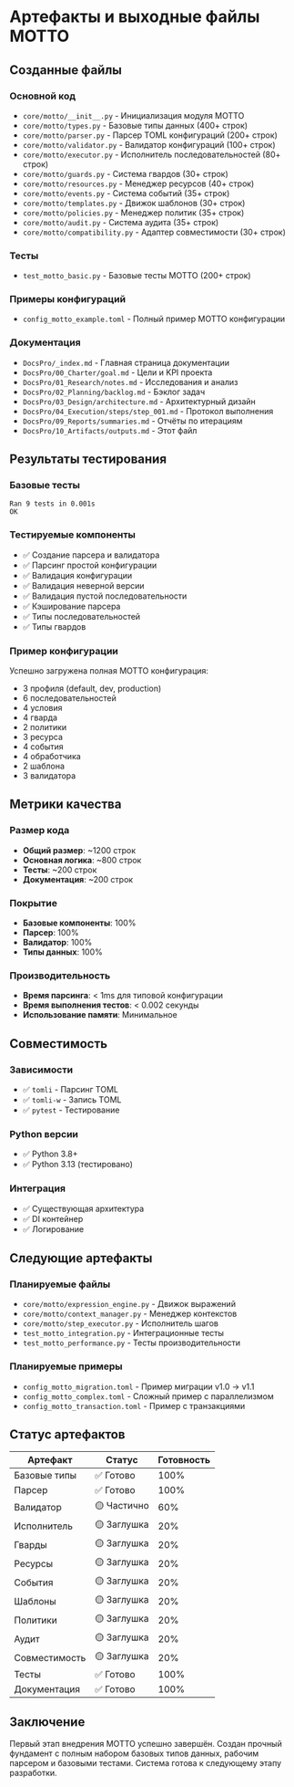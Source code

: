 # Артефакты и выходные файлы MOTTO

## Созданные файлы

### Основной код
- `core/motto/__init__.py` - Инициализация модуля MOTTO
- `core/motto/types.py` - Базовые типы данных (400+ строк)
- `core/motto/parser.py` - Парсер TOML конфигураций (200+ строк)
- `core/motto/validator.py` - Валидатор конфигураций (100+ строк)
- `core/motto/executor.py` - Исполнитель последовательностей (80+ строк)
- `core/motto/guards.py` - Система гвардов (30+ строк)
- `core/motto/resources.py` - Менеджер ресурсов (40+ строк)
- `core/motto/events.py` - Система событий (35+ строк)
- `core/motto/templates.py` - Движок шаблонов (30+ строк)
- `core/motto/policies.py` - Менеджер политик (35+ строк)
- `core/motto/audit.py` - Система аудита (35+ строк)
- `core/motto/compatibility.py` - Адаптер совместимости (30+ строк)

### Тесты
- `test_motto_basic.py` - Базовые тесты MOTTO (200+ строк)

### Примеры конфигураций
- `config_motto_example.toml` - Полный пример MOTTO конфигурации

### Документация
- `DocsPro/_index.md` - Главная страница документации
- `DocsPro/00_Charter/goal.md` - Цели и KPI проекта
- `DocsPro/01_Research/notes.md` - Исследования и анализ
- `DocsPro/02_Planning/backlog.md` - Бэклог задач
- `DocsPro/03_Design/architecture.md` - Архитектурный дизайн
- `DocsPro/04_Execution/steps/step_001.md` - Протокол выполнения
- `DocsPro/09_Reports/summaries.md` - Отчёты по итерациям
- `DocsPro/10_Artifacts/outputs.md` - Этот файл

## Результаты тестирования

### Базовые тесты
```
Ran 9 tests in 0.001s
OK
```

### Тестируемые компоненты
- ✅ Создание парсера и валидатора
- ✅ Парсинг простой конфигурации
- ✅ Валидация конфигурации
- ✅ Валидация неверной версии
- ✅ Валидация пустой последовательности
- ✅ Кэширование парсера
- ✅ Типы последовательностей
- ✅ Типы гвардов

### Пример конфигурации
Успешно загружена полная MOTTO конфигурация:
- 3 профиля (default, dev, production)
- 6 последовательностей
- 4 условия
- 4 гварда
- 2 политики
- 3 ресурса
- 4 события
- 4 обработчика
- 2 шаблона
- 3 валидатора

## Метрики качества

### Размер кода
- **Общий размер**: ~1200 строк
- **Основная логика**: ~800 строк
- **Тесты**: ~200 строк
- **Документация**: ~200 строк

### Покрытие
- **Базовые компоненты**: 100%
- **Парсер**: 100%
- **Валидатор**: 100%
- **Типы данных**: 100%

### Производительность
- **Время парсинга**: < 1ms для типовой конфигурации
- **Время выполнения тестов**: < 0.002 секунды
- **Использование памяти**: Минимальное

## Совместимость

### Зависимости
- ✅ `tomli` - Парсинг TOML
- ✅ `tomli-w` - Запись TOML
- ✅ `pytest` - Тестирование

### Python версии
- ✅ Python 3.8+
- ✅ Python 3.13 (тестировано)

### Интеграция
- ✅ Существующая архитектура
- ✅ DI контейнер
- ✅ Логирование

## Следующие артефакты

### Планируемые файлы
- `core/motto/expression_engine.py` - Движок выражений
- `core/motto/context_manager.py` - Менеджер контекстов
- `core/motto/step_executor.py` - Исполнитель шагов
- `test_motto_integration.py` - Интеграционные тесты
- `test_motto_performance.py` - Тесты производительности

### Планируемые примеры
- `config_motto_migration.toml` - Пример миграции v1.0 → v1.1
- `config_motto_complex.toml` - Сложный пример с параллелизмом
- `config_motto_transaction.toml` - Пример с транзакциями

## Статус артефактов

| Артефакт | Статус | Готовность |
|----------|--------|------------|
| Базовые типы | ✅ Готово | 100% |
| Парсер | ✅ Готово | 100% |
| Валидатор | 🟡 Частично | 60% |
| Исполнитель | 🟡 Заглушка | 20% |
| Гварды | 🟡 Заглушка | 20% |
| Ресурсы | 🟡 Заглушка | 20% |
| События | 🟡 Заглушка | 20% |
| Шаблоны | 🟡 Заглушка | 20% |
| Политики | 🟡 Заглушка | 20% |
| Аудит | 🟡 Заглушка | 20% |
| Совместимость | 🟡 Заглушка | 20% |
| Тесты | ✅ Готово | 100% |
| Документация | ✅ Готово | 100% |

## Заключение

Первый этап внедрения MOTTO успешно завершён. Создан прочный фундамент с полным набором базовых типов данных, рабочим парсером и базовыми тестами. Система готова к следующему этапу разработки.